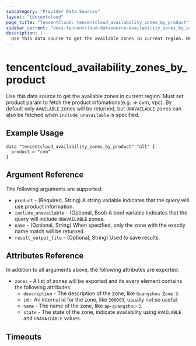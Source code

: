 ```yaml
---
subcategory: "Provider Data Sources"
layout: "tencentcloud"
page_title: "TencentCloud: tencentcloud_availability_zones_by_product"
sidebar_current: "docs-tencentcloud-datasource-availability_zones_by_product"
description: |-
  Use this data source to get the available zones in current region. Must set product param to fetch the product infomations(e.g. => cvm, vpc). By default only `AVAILABLE` zones will be returned, but `UNAVAILABLE` zones can also be fetched when `include_unavailable` is specified.
---
```


# tencentcloud_availability_zones_by_product

Use this data source to get the available zones in current region. Must set product param to fetch the product infomations(e.g. => cvm, vpc). By default only `AVAILABLE` zones will be returned, but `UNAVAILABLE` zones can also be fetched when `include_unavailable` is specified.

## Example Usage

```hcl
data "tencentcloud_availability_zones_by_product" "all" {
  product = "cvm"
}
```

## Argument Reference

The following arguments are supported:

* `product` - (Required, String) A string variable indicates that the query will use product information.
* `include_unavailable` - (Optional, Bool) A bool variable indicates that the query will include `UNAVAILABLE` zones.
* `name` - (Optional, String) When specified, only the zone with the exactly name match will be returned.
* `result_output_file` - (Optional, String) Used to save results.

## Attributes Reference

In addition to all arguments above, the following attributes are exported:

* `zones` - A list of zones will be exported and its every element contains the following attributes:
  * `description` - The description of the zone, like `Guangzhou Zone 3`.
  * `id` - An internal id for the zone, like `200003`, usually not so useful.
  * `name` - The name of the zone, like `ap-guangzhou-3`.
  * `state` - The state of the zone, indicate availability using `AVAILABLE` and `UNAVAILABLE` values.


## Timeouts

<no value>



